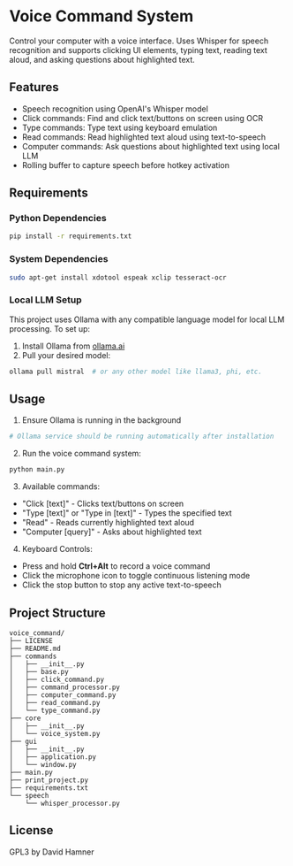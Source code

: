 # Voice Command System

Control your computer with a voice interface. Uses Whisper for speech recognition and supports clicking UI elements, typing text, reading text aloud, and asking questions about highlighted text.

## Features

- Speech recognition using OpenAI's Whisper model
- Click commands: Find and click text/buttons on screen using OCR
- Type commands: Type text using keyboard emulation
- Read commands: Read highlighted text aloud using text-to-speech
- Computer commands: Ask questions about highlighted text using local LLM
- Rolling buffer to capture speech before hotkey activation

## Requirements

### Python Dependencies
```bash
pip install -r requirements.txt
```

### System Dependencies
```bash
sudo apt-get install xdotool espeak xclip tesseract-ocr
```

### Local LLM Setup
This project uses Ollama with any compatible language model for local LLM processing. To set up:

1. Install Ollama from [ollama.ai](https://ollama.ai)
2. Pull your desired model:
```bash
ollama pull mistral  # or any other model like llama3, phi, etc.
```

## Usage

1. Ensure Ollama is running in the background
```bash
# Ollama service should be running automatically after installation
```

2. Run the voice command system:
```bash
python main.py
```

3. Available commands:
- "Click [text]" - Clicks text/buttons on screen
- "Type [text]" or "Type in [text]" - Types the specified text
- "Read" - Reads currently highlighted text aloud
- "Computer [query]" - Asks about highlighted text

4. Keyboard Controls:
- Press and hold **Ctrl+Alt** to record a voice command
- Click the microphone icon to toggle continuous listening mode
- Click the stop button to stop any active text-to-speech

## Project Structure
```
voice_command/
├── LICENSE
├── README.md
├── commands
│   ├── __init__.py
│   ├── base.py
│   ├── click_command.py
│   ├── command_processor.py
│   ├── computer_command.py
│   ├── read_command.py
│   └── type_command.py
├── core
│   ├── __init__.py
│   └── voice_system.py
├── gui
│   ├── __init__.py
│   ├── application.py
│   └── window.py
├── main.py
├── print_project.py
├── requirements.txt
└── speech
    └── whisper_processor.py
```

## License
GPL3 by David Hamner
